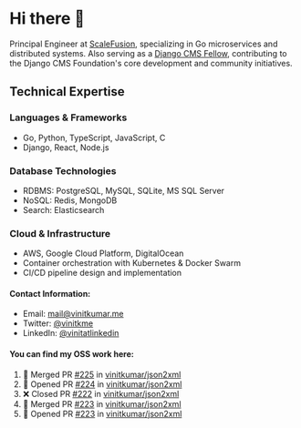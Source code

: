 # Hi there 👋

Principal Engineer at [ScaleFusion](https://scalefusion.com/), specializing in Go microservices and distributed systems. Also serving as a [Django CMS Fellow](https://www.django-cms.org/en/blog/2024/11/07/welcoming-vinit-kumar-as-the-newest-django-cms-fellow/), contributing to the Django CMS Foundation's core development and community initiatives.

## Technical Expertise

### Languages & Frameworks

- Go, Python, TypeScript, JavaScript, C
- Django, React, Node.js

### Database Technologies
- RDBMS: PostgreSQL, MySQL, SQLite, MS SQL Server
- NoSQL: Redis, MongoDB
- Search: Elasticsearch

### Cloud & Infrastructure
- AWS, Google Cloud Platform, DigitalOcean
- Container orchestration with Kubernetes & Docker Swarm
- CI/CD pipeline design and implementation


#### Contact Information:

- Email: <a href="mailto:mail@vinitkumar.me">mail@vinitkumar.me</a>
- Twitter: [@vinitkme](https://twitter.com/vinitkme)
- LinkedIn: [@vinitatlinkedin](https://www.linkedin.com/in/vinitatlinkedin/)  

#### You can find my OSS work here:

<!--START_SECTION:activity-->
1. 🎉 Merged PR [#225](https://github.com/vinitkumar/json2xml/pull/225) in [vinitkumar/json2xml](https://github.com/vinitkumar/json2xml)
2. 💪 Opened PR [#224](https://github.com/vinitkumar/json2xml/pull/224) in [vinitkumar/json2xml](https://github.com/vinitkumar/json2xml)
3. ❌ Closed PR [#222](https://github.com/vinitkumar/json2xml/pull/222) in [vinitkumar/json2xml](https://github.com/vinitkumar/json2xml)
4. 🎉 Merged PR [#223](https://github.com/vinitkumar/json2xml/pull/223) in [vinitkumar/json2xml](https://github.com/vinitkumar/json2xml)
5. 💪 Opened PR [#223](https://github.com/vinitkumar/json2xml/pull/223) in [vinitkumar/json2xml](https://github.com/vinitkumar/json2xml)
<!--END_SECTION:activity-->
